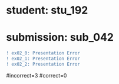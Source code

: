 # student: stu_192
# submission: sub_042

```diff
! ex02_0: Presentation Error
! ex02_1: Presentation Error
! ex02_2: Presentation Error
```
#incorrect=3
#correct=0
